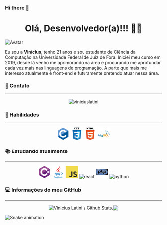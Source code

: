 ### Hi there 👋

<!--
**ViniciusLatini/ViniciusLatini** is a ✨ _special_ ✨ repository because its `README.md` (this file) appears on your GitHub profile.
-->
<h1 align = "center">Olá, Desenvolvedor(a)!!! 👋🏼 </h1>

<img src="https://user-images.githubusercontent.com/71272198/120073460-c771ed80-c06e-11eb-8da8-9f3d384fd0b4.png" alt="Avatar">

<p> Eu sou a <strong>Vinícius</strong>, tenho 21 anos e sou estudante de Ciência da Computação na Universidade Federal de Juiz de Fora. Iniciei meu curso em 2019, desde lá venho me aprimorando na área e procurando me aprofundar cada vez mais nas linguagens de programação. A parte que mais me interesso atualmente é front-end e futuramente pretendo atuar nessa área.</p>

<h3 align = "left"> 📱 Contato</h3>
<hr>
<p align = "center">
    <a style="text-decoration: none;" href = "https://www.linkedin.com/in/geovanna-s-lima/" target = "_blank"> 
        <img align = "center" src = "https://cdn-icons-png.flaticon.com/512/174/174857.png" alt ="viniciuslatini" height ="40" width ="40"/> 
    </a>
</p>

<h3 align = "left">🔧 Habilidades </h3>
<hr>
<p align = "center"> 
    <a style="text-decoration: none;" href="https://www.cprogramming.com/" target="_blank"> 
    <img src = "https://raw.githubusercontent.com/devicons/devicon/master/icons/c/c-original.svg "alt =" c "width =" 40 "height =" 40 "/> 
    </a> 
    <a style="text-decoration: none;" href="https://www.w3schools.com/css/" target="_blank"> 
        <img  src = "https://raw.githubusercontent.com/devicons/devicon/master/icons/css3/css3-original-wordmark.svg"alt =" css3 "width =" 40 "height =" 40 "/> 
    </a> 
    <a style="text-decoration: none;" href ="https://www.w3.org/html/ "target =" _ blank "> 
        <img src ="https://raw.githubusercontent.com/devicons/devicon/master/icons/html5/html5-original-wordmark.svg "alt =" html5 "width =" 40 "height =" 40 "/> 
    </a> 
    <a style="text-decoration: none;" href="https://www.mysql.com/" target="_blank"> 
        <img src ="https://raw.githubusercontent.com/devicons/devicon/master/icons/mysql/mysql-original-wordmark.svg "alt =" mysql "width =" 40 "height =" 40 "/> 
    </a> 
</p>

<h3 align = "left">📚 Estudando atualmente</h3>
<hr>
<p align = "center">
    <a style="text-decoration: none;" href = "https://www.w3schools.com/cs/" target = "_ blank"> 
        <img src = "https://raw.githubusercontent.com/devicons/devicon/master/icons/csharp/csharp-original.svg "alt =" csharp "largura =" 40 "height = "40" /> 
    </a> 
    <a style="text-decoration: none;" href="https://www.java.com" target="_blank"> 
        <img src ="https://raw.githubusercontent.com/devicons/devicon/master/icons/java/java-original.svg "alt =" java "width =" 40 "height =" 40 "/> 
    </a> 
    <a style="text-decoration: none;" href="https://desenvolvedor.mozilla.org/en-US/docs/Web/JavaScript "target =" _ blank "> 
        <img src ="https://raw.githubusercontent.com/devicons/devicon/master/icons/javascript/javascript-original.svg "alt =" javascript "width =" 40 "height =" 40 "/> 
    </a> 
    <a style="text-decoration: none;" href="https://pt-br.reactjs.org" target =" _ blank "> 
        <img src ="https://upload.wikimedia.org/wikipedia/commons/thumb/a/a7/React-icon.svg/1200px-React-icon.svg.png" alt =" react "width =" 50 "height =" 35 "/> 
    </a>  
    <a style="text-decoration: none;" href="https://www.php.net "target =" _ blank "> 
        <img src ="https://raw.githubusercontent.com/devicons/devicon/master/icons/php/php-original.svg "alt =" php "width =" 40 "height =" 40 "/> 
    </a>  
    <a style="text-decoration: none;" href="https://www.python.org" target="_blank"> 
        <img src ="https://img.icons8.com/color/452/python.png" alt =" python "width =" 40 "height =" 40 "/> 
    </a>
</p>

<h3 align = "left">💻 Informações do meu GitHub </h3>
<hr>
<p align = "center">
    <a href="https://github.com/ViniciusLatini">
        <img align="center" alt="Vinicius Latini's Github Stats" src="https://github-readme-stats.vercel.app/api?username=ViniciusLatini&show_icons=true&theme=radical" />
    </a>
    <a href="https://github.com/ViniciusLatini">
        <img align="center" src="https://github-readme-stats.anuraghazra1.vercel.app/api/top-langs/?username=ViniciusLatini&theme=radical" />
    </a>
</p>

![Snake animation](https://github.com/ViniciusLatini/ViniciusLatini/blob/output/github-contribution-grid-snake.svg)
